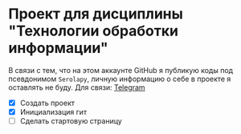 
# Проект для дисциплины "**Технологии обработки информации**"
В связи с тем, что на этом аккаунте GitHub я публикую коды под псевдонимом `Serolapy`, личную информацию о себе в проекте я оставлять не буду.
Для связи: [Telegram](https://t.me/serolapy)

 - [x] Создать проект
 - [X] Инициализация гит
 - [ ] Сделать стартовую страницу
